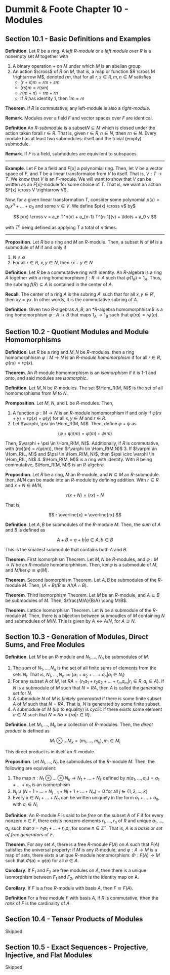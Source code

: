 # Dummit & Foote Chapter 10 - Modules

## Section 10.1 - Basic Definitions and Examples

**Definition**. Let $R$ be a ring. A *left $R$-module* or a *left module over $R$* is a nonempty set $M$ together with

1. A binary operation $+$ on $M$ under which $M$ is an abelian group
2. An action $\cross$ of $R$ on $M$, that is, a map or function $R \cross M \rightarrow M$, denoted $rm$, that for all $r, s \in R, m, n \in M$ satisfies
    - $(r + s)m = rm + sm$
    - $(rs)m = r(sm)$
    - $r(m + n) = rm + rn$
    - If $R$ has identity $1$, then $1m = m$

**Theorem**. If $R$ is commutative, any left-module is also a *right-module*.

**Remark**. Modules over a field $F$ and vector spaces over $F$ are identical.

**Definition** An *R-submodule* is a subset$N \subseteq M$ which is closed under the action taken forall $r \in R$. That is, given $r \in R, n \in N$, tthen $rn \in N$. Every module has at least two submodules: itself and the trivial (empty) submodule.

**Remark**. If $F$ is a field, submodules are equivilent to subspaces.

---

**Example**. Let $F$ be a field and $F[x]$ a polynomial ring. Then, let $V$ be a vector space of $F$, and $T$ be a linear transformaion from $V$ to itself. That is, $V: T \rightarrow T$. We know that $V$ is an $F$-module. We will want to show that $V$ can be written as an $F[x]$-module for some choice of $T$. That is, we want an action $F[x] \cross V \rightarrow V$.

Now, for a given linear transformation $T$, consider some polynomial $p(x) = a_n x^n + \ldots + a_0$ and some $v \in V$. We define $p(x) \cross v$ by$

$$
p(x) \cross v = a_n T^n(v) + a_{n-1} T^{n-1}(v) + \ldots + a_0 v
$$

with $T^n$ being defined as applying $T$ a total of $n$ times.

---

**Proposition**. Let $R$ be a ring and $M$ an $R$-module. Then, a subset $N$ of $M$ is a submodule of $M$ if and only if

1. $N \neq \emptyset$
2. For all $r \in R$, $x, y \in N$, then $rx - y \in N$

**Definition**. Let $R$ be a commutative ring with identity. An $R$-algebra is a ring $A$ together with a ring homomorphism $f: R \rightarrow A$ such that $\varphi(1_R) = 1_A$. Thus, the subring $f(R) \subseteq A$ is contained in the center of $A$.

**Recall**. The center of a ring $A$ is the subring $A'$ such that for all $x, y \in R'$, then $xy = yx$. In other words, it is the commutative subring of $A$.

**Definition**. Given two $R$-algebras $A, B$, an *$R$-algebra homomorphhism$ is a ring homomorphism $\varphi: A \rightarrow B$ that maps $1_A \rightarrow 1_B$ such that $\varphi(ra) = r\varphi(a)$.

## Section 10.2 - Quotient Modules and Module Homomorphisms

**Definition**. Let $R$ be a ring and $M, N$ be $R$-modules. then a ring homomorphhism $\varphi: M \rightarrow N$ is an *$R$-module homomorphism* if for all $r \in R$, $\varphi(rx) = r\varphi(x)$.

**Theorem**. An $R$-module homomorphism is an *isomorphism* if it is 1-1 and onto, and said modules are *isomorphic*.

**Definition**. Let $M, N$ be $R$-modules. The set $\Hom_R(M, N)$ is the set of all homomorphisms from $M$ to $N$.

**Promposition**. Let $M$, $N$, and $L$ be $R$-modules. Then,

1. A function $\varphi: M \rightarrow N$ is an $R$-module homomorphism if and only if $\varphi(rx + y) = r\varphi(x) + \varphi(y)$ for all $x, y \in M$ and $r \in R$.
2. Let $\varphi, \psi \in \Hom_R(M, N)$. Then, define $\varphi + \psi$ as

$$
(\varphi + \psi)(m) = \varphi(m) + \psi(m)
$$

Then, $\varphi + \psi \in \Hom_R(M, N)$. Additionally, if $R$ is commutative, with $(r\varphi)(m) = r(\varphi(m))$, then $r\varphi \in \Hom_R(M,N)$
3. If $\varphi \in \Hom_R(L, M)$ and $\psi \in \Hom_R(M, N)$, then $\psi \circ \varphi \in \Hom_R(L, N)$
4. $\Hom_R(M, M)$ is a ring with identity. With $R$ being commutative, $\Hom_R(M, M)$ is an $R$-algebra.

**Proposition**. Let $R$ be a ring, $M$ an $R$-module, and $N \subseteq M$ an $R$-submodule. then, $M/N$ can be made into an $R$-module by defining addition. With $r \in R$ and $x + N \in M/N$,

$$
r(x + N) = (rx) + N
$$

That is,

$$
r \overline{x} = \overline{rx}
$$

**Definition**. Let $A, B$ be submodules  of the $R$-module $M$. Then, the *sum* of $A$ and $B$ is defined as

$$
A + B = {a + b | a \in A, b \in B}
$$

This is the smallest submodule that contains both $A$ and $B$.

**Theorem**. First Isomorphism Theorem. Let $M, N$ be $R$-modules, and $\varphi: M \rightarrow N$ be an $R$-module homomorphhiism. Then, $\ker \varphi$ is a submodule of $M$, and $M / \ker \varphi \cong \varphi(M)$.

**Theorem**. Second Isomorphism Theorem. Let $A, B$ be submodules of the $R$-module $M$. Then, $(A + B)/B \cong A/(A \cap B)$.

**Theorem**. Third Isomorphism Theorem. Let $M$ be an $R$-module, and $A \subseteq B$ be submodules of $M$. Then, $\frac{M/A}{B/A} \cong M/B$.

**Theorem**. Lattice Isomorphism Theorem. Let $N$ be a submodule of the $R$-module $M$. Then, there is a bijection between submoudles of $M$ containing $N$ and submodules of $M/N$. This is given by $A \leftrightarrow A/N$, for $A \supseteq N$.

## Section 10.3 - Generation of Modules, Direct Sums, and Free Modules

**Definition**. Let $M$ be an $R$-module and $N_1, \ldots, N_n$ be submodules of $M$.

1. The *sum* of $N_1, \ldots, N_n$ is the set of all finite sums of elements from the sets $N_i$. That is, $N_1, \ldots, N_n := \{a_1 + a_2 + \ldots + a_n | a_i \in N_i\}$
2. For any subset $A$ of $M$, let $RA = \{r_1 a_1 + r_2 a_2 + \ldots + r_m a_m | r_i \in R, a_i \in A\}$. If $N$ is a submodule of $M$ such that $N = RA$, then $A$ is called the *generating set* for $N$.
3. A submodule $N$ of $M$ is *finitely generaated* if there is some finite subset $A$ of $M$ such that $N = RA$. That is, $N$ is generated by some finite subset.
4. A submodule of $M$ (up to equality) is $cyclic$ if there exists some element $a \in M$ such that $N = Ra = \{ra | r \in R\}$.

**Definition**. Let $M_1, \ldots, M_k$ be a collection of $R$-modules. Then, the *direct product* is defined as

$$
M_1 \otimes \ldots M_k = (m_1, \ldots, m_k), m_i \in M_i
$$

This direct product is in itself an $R$-module.

**Proposition**. Let $N_1, \ldots, N_n$ be submodules of the $R$-module $M$. Then, the following are equivalent:

1. The map $\pi: N_1 \otimes \ldots \otimes N_k \rightarrow N_1 + \ldots + N_k$ defined by $\pi(a_1, \ldots, a_n) = a_1 + \ldots + a_n$ is an isomorphism
2. $N_j \cup (N+1 + \ldots + N_{j-1} + N{j+1} + \ldots + N_n) = 0$ for all $j \in \{1, 2, \ldots, k\}$
3. Every $x \in N_1 + \ldots + N_n$ can be written uniquely in the form $a_1 + \ldots + a_n$, with $a_i \in N_i$

**Definition**. An $R$-module $F$ is said to be *free* on the subset $A$ of $F$ if for every nonzero $x \in F$, there exists nonzero elements $r_1, \ldots, r_n$ of $R$ and unique $a_1, \ldots, a_n$ such that $x = r_1 a_1 + \ldots + r_n a_n$ for some $n \in \mathbb{Z}^+$. That is, $A$ is a *basis* or *set of free generators* of $F$.

**Theorem**. For any set $A$, there is a free $R$-module $F(A)$ on $A$ such that $F(A)$ satisfies the universal property: if $M$ is any $R$-module, and $\varphi: A \rightarrow M$ is a map of sets, there eixts a unique $R$-module homomorphism: $\Phi: F(A) \rightarrow M$ such that $\Phi(a) = \varphi(a)$ for all $a \in A$.

**Corollary**. If $F_1$ and $F_2$ are free modules on $A$, then there is a unique isomorphism between $F_1$ and $F_2$, which is the identity map on A.

**Corollary**. If $F$ is a free $R$-module with basis $A$, then $F \cong F(A)$.

**Definition** For a free module $F$ with basis $A$, if $R$ is commutative, tthen the *rank* of $F$ is the cardinality of $A$.

## Section 10.4 - Tensor Products of Modules

Skipped

## Section 10.5 - Exact Sequences - Projective, Injective, and Flat Modules

Skipped
